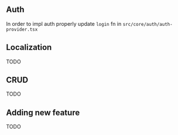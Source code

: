 ## Auth

In order to impl auth properly update ```login``` fn in ```src/core/auth/auth-provider.tsx```


## Localization

TODO


## CRUD

TODO


## Adding new feature

TODO
